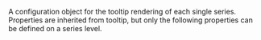 A configuration object for the tooltip rendering of each single series.
Properties are inherited from tooltip, but only the
following properties can be defined on a series level.